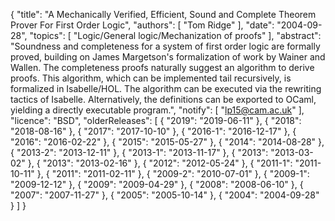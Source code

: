 {
    "title": "A Mechanically Verified, Efficient, Sound and Complete Theorem Prover For First Order Logic",
    "authors": [
        "Tom Ridge"
    ],
    "date": "2004-09-28",
    "topics": [
        "Logic/General logic/Mechanization of proofs"
    ],
    "abstract": "Soundness and completeness for a system of first order logic are formally proved, building on James Margetson's formalization of work by Wainer and Wallen. The completeness proofs naturally suggest an algorithm to derive proofs. This algorithm, which can be implemented tail recursively, is formalized in Isabelle/HOL. The algorithm can be executed via the rewriting tactics of Isabelle. Alternatively, the definitions can be exported to OCaml, yielding a directly executable program.",
    "notify": [
        "lp15@cam.ac.uk"
    ],
    "licence": "BSD",
    "olderReleases": [
        {
            "2019": "2019-06-11"
        },
        {
            "2018": "2018-08-16"
        },
        {
            "2017": "2017-10-10"
        },
        {
            "2016-1": "2016-12-17"
        },
        {
            "2016": "2016-02-22"
        },
        {
            "2015": "2015-05-27"
        },
        {
            "2014": "2014-08-28"
        },
        {
            "2013-2": "2013-12-11"
        },
        {
            "2013-1": "2013-11-17"
        },
        {
            "2013": "2013-03-02"
        },
        {
            "2013": "2013-02-16"
        },
        {
            "2012": "2012-05-24"
        },
        {
            "2011-1": "2011-10-11"
        },
        {
            "2011": "2011-02-11"
        },
        {
            "2009-2": "2010-07-01"
        },
        {
            "2009-1": "2009-12-12"
        },
        {
            "2009": "2009-04-29"
        },
        {
            "2008": "2008-06-10"
        },
        {
            "2007": "2007-11-27"
        },
        {
            "2005": "2005-10-14"
        },
        {
            "2004": "2004-09-28"
        }
    ]
}